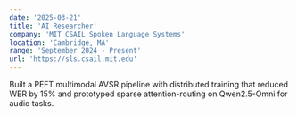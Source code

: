 ```yaml
---
date: '2025-03-21'
title: 'AI Researcher'
company: 'MIT CSAIL Spoken Language Systems'
location: 'Cambridge, MA'
range: 'September 2024 - Present'
url: 'https://sls.csail.mit.edu'
---
```


Built a PEFT multimodal AVSR pipeline with distributed training that reduced WER by 15% and prototyped sparse attention-routing on Qwen2.5-Omni for audio tasks.
